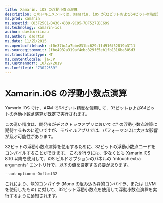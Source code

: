 ```yaml
---
title: Xamarin. iOS の浮動小数点演算
description: このドキュメントでは、Xamarin. iOS が32ビットおよび64ビットの精度浮動小数点演算を処理し、関連するパフォーマンスへの影響について説明します。
ms.prod: xamarin
ms.assetid: 003F25C1-B430-4339-9C95-7DF527EBC699
ms.technology: xamarin-ios
author: davidortinau
ms.author: daortin
ms.date: 11/25/2015
ms.openlocfilehash: af0e37b41a7bbe831bc629b1fd916f62819b3711
ms.sourcegitcommit: 2fbe4932a319af4ebc829f65eb1fb1816ba305d3
ms.translationtype: MT
ms.contentlocale: ja-JP
ms.lasthandoff: 10/29/2019
ms.locfileid: "73022339"
---
```

# <a name="floating-point-operations-in-xamarinios"></a>Xamarin.iOS の浮動小数点演算

Xamarin.iOS では、ARM で64ビット精度を使用して、32ビットおよび64ビットの浮動小数点演算が既定で実行されます。  

この高い精度は、開発者がデスクトップアプリにおいて C# の浮動小数点演算に期待するものに近いですが、モバイルアプリでは、パフォーマンスに大きな影響が及ぶ可能性があります。

32ビットの浮動小数点演算を使用するために、32ビットの浮動小数点コードをコンパイルすることができます。 これを行うには、少なくとも Xamarin.iOS 8.10 以降を使用して、iOS ビルドオプションのパネルの "mtouch extra arguments" エントリ行で、以下の値を設定する必要があります。

```
--aot-options=-O=float32
```

これにより、静的コンパイラ (Mono の組み込み静的コンパイラ、または LLVM を使用したもの) に対して、32ビット浮動小数点を使用して浮動小数点演算を実行するように通知されます。
